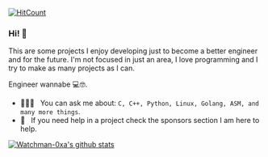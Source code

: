 [![HitCount](https://komarev.com/ghpvc/?username=Watchman-0xa&label=Profile%20views&color=60dae2&style=flat)](https://github.com/Watchman-0xa)
### Hi! 👋 

This are some projects I enjoy developing just to become a better engineer and for the future. I'm not focused in just an area, I love programming and I try to make as many projects as I can.

Engineer wannabe 💻🤓.

- 👨🏽‍💻 &nbsp; You can ask me about: `C, C++, Python, Linux, Golang, ASM, and many more things`.
- 🤝 &nbsp; If you need help in a project check the sponsors section I am here to help. 

[![Watchman-0xa's github stats](https://github-readme-stats.vercel.app/api?username=Watchman-0xa&count_private=true&show_icons=true&bg_color=22272E&text_color=FFFFFF&title_color=e520ff&hide_border=true)](https://github.com/Watchman-0xa)
</br>
